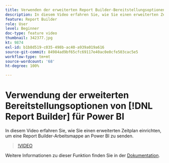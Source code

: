 ```yaml
---
title: Verwenden der erweiterten Report Builder-Bereitstellungsoptionen für Power BI
description: In diesem Video erfahren Sie, wie Sie einen erweiterten Zeitplan einrichten, um eine Report Builder-Arbeitsmappe an Power BI zu senden.
feature: Report Builder
role: User
level: Beginner
doc-type: feature video
thumbnail: 342377.jpg
kt: 9874
exl-id: b1b8d519-c035-498b-ac40-a939a019a616
source-git-commit: 84984ad9bf65cfc69117e40ac0e0cfe503cac5e5
workflow-type: tm+mt
source-wordcount: '68'
ht-degree: 100%

---
```


# Verwendung der erweiterten Bereitstellungsoptionen von [!DNL Report Builder] für Power BI

In diesem Video erfahren Sie, wie Sie einen erweiterten Zeitplan einrichten, um eine Report Builder-Arbeitsmappe an Power BI zu senden.

>[!VIDEO](https://video.tv.adobe.com/v/3411805/?quality=12&learn=on&captions=ger)

Weitere Informationen zu dieser Funktion finden Sie in der [Dokumentation](https://experienceleague.adobe.com/docs/analytics/analyze/report-builder/publish-powerbi/power-bi.html?lang=de).
